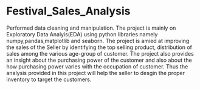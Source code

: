 # Festival_Sales_Analysis
Performed data cleaning and manipulation.
The project is mainly on Exploratory Data Analyis(EDA) using python libraries namely numpy,pandas,matplotlib and seaborn.
The project is amied at improving the sales of the Seller by identifying the top selling product, distribution of sales among the various age-group of customer.
The project also provides an insight about the purchasing power of the customer and also about the how purchasing power varies with the occupation of customer.
Thus the analysis provided in this project will help the seller to desgin the proper inventory to target the customers.
